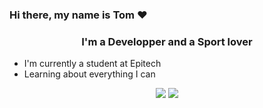 ### Hi there, my name is Tom ❤️
### <center>I'm a Developper and a Sport lover </centerb>
- I'm currently a student at Epitech
- Learning about everything I can

<center><a href="https://www.linkedin.com/in/tom-bartuzel-8408551bb/" target="_blank"><img src="https://img.shields.io/badge/linkedin-%230077B5.svg?&style=for-the-badge&logo=linkedin&logoColor=white"/></a>
<a href="https://github.com/TomB-oss" target="_blank"><img src="https://img.shields.io/badge/github-%23000000.svg?&style=for-the-badge&logo=github&logoColor=white"/></a>

